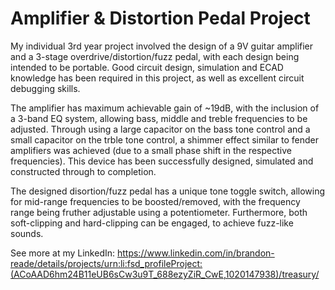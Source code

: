 # Amplifier & Distortion Pedal Project
My individual 3rd year project involved the design of a 9V guitar amplifier and a 3-stage overdrive/distortion/fuzz pedal, with each design being intended to be portable. Good circuit design, simulation and ECAD knowledge has been required in this project, as well as excellent circuit debugging skills.

The amplifier has maximum achievable gain of ~19dB, with the inclusion of a 3-band EQ system, allowing bass, middle and treble frequencies to be adjusted. Through using a large capacitor on the bass tone control and a small capacitor on the trble tone control, a shimmer effect similar to fender amplifiers was achieved (due to a small phase shift in the respective frequencies). This device has been successfully designed, simulated and constructed through to completion.

The designed disortion/fuzz pedal has a unique tone toggle switch, allowing for mid-range frequencies to be boosted/removed, with the frequency range being fruther adjustable using a potentiometer. Furthermore, both soft-clipping and hard-clipping can be engaged, to achieve fuzz-like sounds.

See more at my LinkedIn: https://www.linkedin.com/in/brandon-reade/details/projects/urn:li:fsd_profileProject:(ACoAAD6hm24B11eUB6sCw3u9T_688ezyZiR_CwE,1020147938)/treasury/
